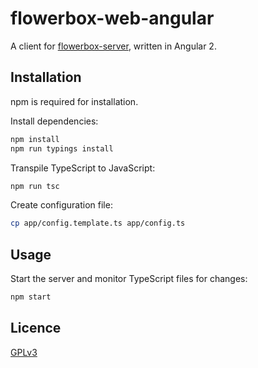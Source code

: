 # flowerbox-web-angular

A client for [flowerbox-server](https://github.com/kayateia/flowerbox-server), written in Angular 2.

## Installation

npm is required for installation.

Install dependencies:

```bash
npm install
npm run typings install
```

Transpile TypeScript to JavaScript:

```bash
npm run tsc
```

Create configuration file:
```bash
cp app/config.template.ts app/config.ts
```

## Usage

Start the server and monitor TypeScript files for changes:

```bash
npm start
```

## Licence

[GPLv3](https://github.com/deciare/flowerbox-web-angular/blob/master/LICENCE)
